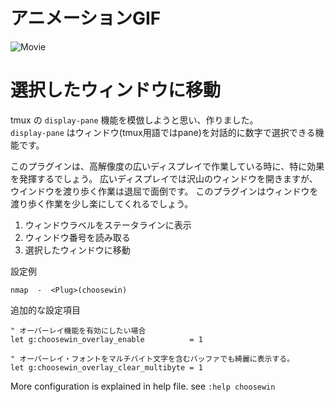 # アニメーションGIF

![Movie](http://gifzo.net/3sADnbhA2C.gif)

# 選択したウィンドウに移動
tmux の `display-pane` 機能を模倣しようと思い、作りました。  
`display-pane` はウィンドウ(tmux用語ではpane)を対話的に数字で選択できる機能です。  

このプラグインは、高解像度の広いディスプレイで作業している時に、特に効果を発揮するでしょう。
広いディスプレイでは沢山のウィンドウを開きますが、ウインドウを渡り歩く作業は退屈で面倒です。
このプラグインはウィンドウを渡り歩く作業を少し楽にしてくれるでしょう。

  1. ウィンドウラベルをステータラインに表示
  2. ウィンドウ番号を読み取る
  3. 選択したウィンドウに移動

設定例
```Vim
nmap  -  <Plug>(choosewin)
```

追加的な設定項目
```Vim
" オーバーレイ機能を有効にしたい場合
let g:choosewin_overlay_enable          = 1

" オーバーレイ・フォントをマルチバイト文字を含むバッファでも綺麗に表示する。
let g:choosewin_overlay_clear_multibyte = 1
```

More configuration is explained in help file. see `:help choosewin`
